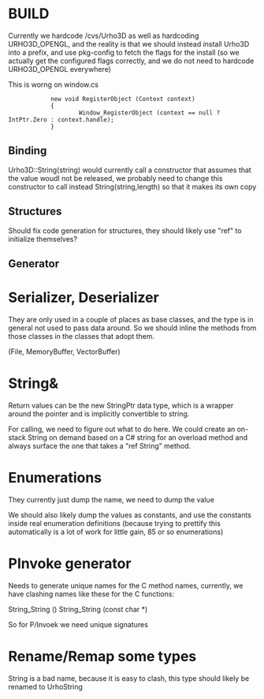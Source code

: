 BUILD
=====

Currently we hardcode /cvs/Urho3D as well as hardcoding URHO3D_OPENGL,
and the reality is that we should instead install Urho3D into a
prefix, and use pkg-config to fetch the flags for the install (so we
actually get the configured flags correctly, and we do not need to
hardcode URHO3D_OPENGL everywhere)

This is worng on window.cs

                new void RegisterObject (Context context)
                {
                        Window_RegisterObject (context == null ? IntPtr.Zero : context.handle);
                }


Binding
-------
Urho3D::String(string) would currently call a constructor that assumes
that the value woudl not be released, we probably need to change this
constructor to call instead String(string,length) so that it makes
its own copy

Structures
----------

Should fix code generation for structures, they should likely use "ref" to initialize themselves?

Generator
---------

Serializer, Deserializer
========================
They are only used in a couple of places as base classes, and the type
is in general not used to pass data around.   So we should inline the
methods from those classes in the classes that adopt them.

(File, MemoryBuffer, VectorBuffer)

String&
=======

Return values can be the new StringPtr data type, which is a wrapper
around the pointer and is implicitly convertible to string.

For calling, we need to figure out what to do here.   We could create
an on-stack String on demand based on a C# string for an overload method
and always surface the one that takes a "ref String" method.

Enumerations
============

They currently just dump the name, we need to dump the value

We should also likely dump the values as constants, and use the
constants inside real enumeration definitions (because trying to
prettify this automatically is a lot of work for little gain,
85 or so enumerations)

PInvoke generator
=================

Needs to generate unique names for the C method names, currently, we
have clashing names like these for the C functions:

String_String ()
String_String (const char *)

So for P/Invoek we need unique signatures

Rename/Remap some types
=======================
String is a bad name, because it is easy to clash, this type should 
likely be renamed to UrhoString